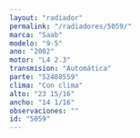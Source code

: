 ```yaml
---
layout: "radiador"
permalink: "/radiadores/5059/"
marca: "Saab"
modelo: "9-5"
ano: "2002"
motor: "L4 2.3"
transmision: "Automática"
parte: "52488559"
clima: "Con clima"
alto: "23 15/16"
ancho: "14 1/16"
observaciones: ""
id: "5059"
---
```


